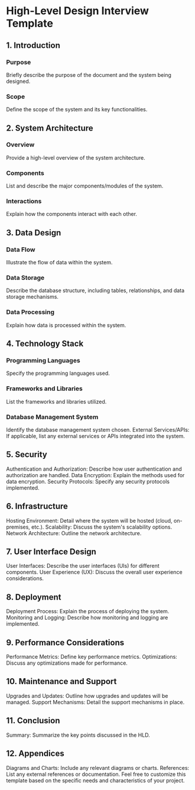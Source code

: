 # High-Level Design Interview Template


## 1. Introduction

### Purpose
Briefly describe the purpose of the document and the system being designed.
### Scope
Define the scope of the system and its key functionalities.

## 2. System Architecture
### Overview
Provide a high-level overview of the system architecture.
### Components
List and describe the major components/modules of the system.
### Interactions
Explain how the components interact with each other.

## 3. Data Design
### Data Flow
Illustrate the flow of data within the system.
### Data Storage
Describe the database structure, including tables, relationships, and data storage mechanisms.
### Data Processing
Explain how data is processed within the system.

## 4. Technology Stack
### Programming Languages
Specify the programming languages used.
### Frameworks and Libraries
List the frameworks and libraries utilized.
### Database Management System
Identify the database management system chosen.
External Services/APIs: If applicable, list any external services or APIs integrated into the system.

## 5. Security
Authentication and Authorization: Describe how user authentication and authorization are handled.
Data Encryption: Explain the methods used for data encryption.
Security Protocols: Specify any security protocols implemented.

## 6. Infrastructure
Hosting Environment: Detail where the system will be hosted (cloud, on-premises, etc.).
Scalability: Discuss the system's scalability options.
Network Architecture: Outline the network architecture.

## 7. User Interface Design
User Interfaces: Describe the user interfaces (UIs) for different components.
User Experience (UX): Discuss the overall user experience considerations.

## 8. Deployment
Deployment Process: Explain the process of deploying the system.
Monitoring and Logging: Describe how monitoring and logging are implemented.

## 9. Performance Considerations
Performance Metrics: Define key performance metrics.
Optimizations: Discuss any optimizations made for performance.

## 10. Maintenance and Support
Upgrades and Updates: Outline how upgrades and updates will be managed.
Support Mechanisms: Detail the support mechanisms in place.

## 11. Conclusion
Summary: Summarize the key points discussed in the HLD.

## 12. Appendices
Diagrams and Charts: Include any relevant diagrams or charts.
References: List any external references or documentation.
Feel free to customize this template based on the specific needs and characteristics of your project.